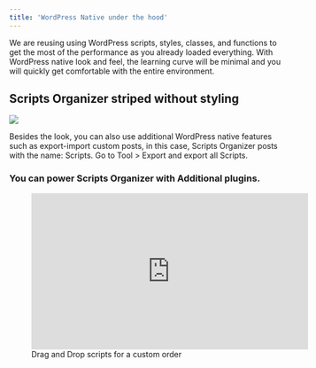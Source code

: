 ```yaml
---
title: 'WordPress Native under the hood'
---
```


We are reusing using WordPress scripts, styles, classes, and functions to get the most of the performance as you already loaded everything. With WordPress native look and feel, the learning curve will be minimal and you will quickly get comfortable with the entire environment.

## Scripts Organizer striped without styling

![](../../img/wp-under.png)

Besides the look, you can also use additional WordPress native features such as export-import custom posts, in this case, Scripts Organizer posts with the name: Scripts. Go to Tool &gt; Export and export all Scripts.

### You can power Scripts Organizer with Additional plugins. 

<figure class="wp-block-embed is-type-wp-embed is-provider-plugin-directory wp-block-embed-plugin-directory"><div class="wp-block-embed__wrapper"><iframe class="wp-embedded-content" data-secret="aPDEgJaTO4" frameborder="0" height="282" marginheight="0" marginwidth="0" sandbox="allow-scripts" scrolling="no" security="restricted" src="https://wordpress.org/plugins/simple-custom-post-order/embed/#?secret=Wp3VlkXJEW#?secret=aPDEgJaTO4" title="“Simple Custom Post Order” — Plugin Directory" width="500"></iframe></div><figcaption>Drag and Drop scripts for a custom order</figcaption></figure>